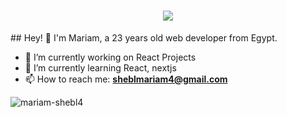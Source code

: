 <h1 align="center">
  <a href="https://git.io/typing-svg">
    <img src="https://readme-typing-svg.herokuapp.com/?lines=Hello,+There!+👋;This+is+Mariam+Shebl....;Nice+to+meet+you!&center=true&size=30">
  </a>
</h1>
## Hey! 👋
I'm Mariam, a 23 years old web developer from Egypt.

- 🔭 I’m currently working on  React Projects
- 🌱 I’m currently learning  React, nextjs
- 📫 How to reach me: **sheblmariam4@gmail.com**

<p><img align="left" src="https://github-readme-stats.vercel.app/api/top-langs?username=mariam-shebl4&show_icons=true&locale=en&layout=compact" alt="mariam-shebl4" /></p>


